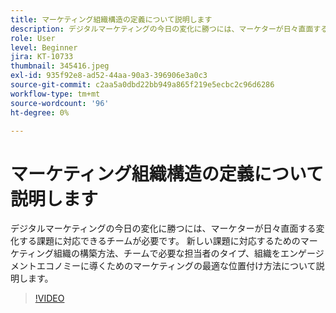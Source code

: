 ```yaml
---
title: マーケティング組織構造の定義について説明します
description: デジタルマーケティングの今日の変化に勝つには、マーケターが日々直面する変化する課題に対応できるチームが必要です。
role: User
level: Beginner
jira: KT-10733
thumbnail: 345416.jpeg
exl-id: 935f92e8-ad52-44aa-90a3-396906e3a0c3
source-git-commit: c2aa5a0dbd22bb949a865f219e5ecbc2c96d6286
workflow-type: tm+mt
source-wordcount: '96'
ht-degree: 0%

---
```


# マーケティング組織構造の定義について説明します

デジタルマーケティングの今日の変化に勝つには、マーケターが日々直面する変化する課題に対応できるチームが必要です。 新しい課題に対応するためのマーケティング組織の構築方法、チームで必要な担当者のタイプ、組織をエンゲージメントエコノミーに導くためのマーケティングの最適な位置付け方法について説明します。

>[!VIDEO](https://video.tv.adobe.com/v/345416/?quality=12&learn=on)
